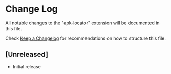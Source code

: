 # Change Log

All notable changes to the "apk-locator" extension will be documented in this file.

Check [Keep a Changelog](http://keepachangelog.com/) for recommendations on how to structure this file.

## [Unreleased]

- Initial release